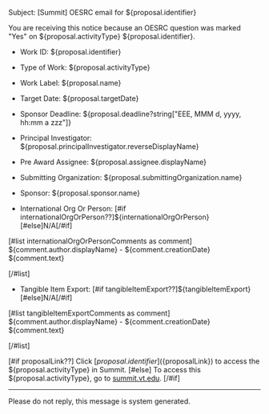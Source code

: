 Subject: [Summit] OESRC email for ${proposal.identifier}

You are receiving this notice because an OESRC question was marked "Yes" on ${proposal.activityType} ${proposal.identifier}.  

* Work ID: ${proposal.identifier}
* Type of Work: ${proposal.activityType}
* Work Label: ${proposal.name}
* Target Date: ${proposal.targetDate}
* Sponsor Deadline: ${proposal.deadline?string["EEE, MMM d, yyyy, hh:mm a zzz"]}
* Principal Investigator: ${proposal.principalInvestigator.reverseDisplayName}
* Pre Award Assignee: ${proposal.assignee.displayName}
* Submitting Organization: ${proposal.submittingOrganization.name}
* Sponsor: ${proposal.sponsor.name}

* International Org Or Person: [#if internationalOrgOrPerson??]${internationalOrgOrPerson}[#else]N/A[/#if]  

[#list internationalOrgOrPersonComments as comment]
    ${comment.author.displayName} - ${comment.creationDate}  
    ${comment.text}   

[/#list]

* Tangible Item Export: [#if tangibleItemExport??]${tangibleItemExport}[#else]N/A[/#if]  

[#list tangibleItemExportComments as comment]
    ${comment.author.displayName} - ${comment.creationDate}  
    ${comment.text}  

[/#list]

[#if proposalLink??]
Click [${proposal.identifier}](${proposalLink}) to access the ${proposal.activityType} in Summit.
[#else]
To access this ${proposal.activityType}, go to [summit.vt.edu](http://summit.vt.edu).
[/#if]

------------------------------------------------------------------------
Please do not reply, this message is system generated.
